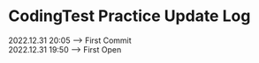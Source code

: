 # CodingTest Practice Update Log
2022.12.31  20:05   --> First Commit   
2022.12.31  19:50   --> First Open
